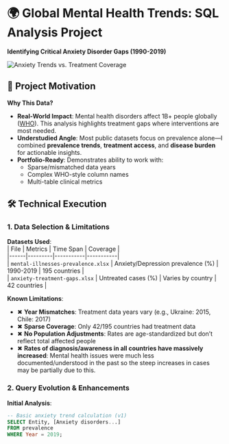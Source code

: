 # 🌍 Global Mental Health Trends: SQL Analysis Project  
**Identifying Critical Anxiety Disorder Gaps (1990-2019)**  

![Anxiety Trends vs. Treatment Coverage](outputs/visualization.png)  

## 📌 **Project Motivation**  
**Why This Data?**  
- **Real-World Impact**: Mental health disorders affect 1B+ people globally ([WHO](https://www.who.int/health-topics/mental-health)). This analysis highlights treatment gaps where interventions are most needed.  
- **Understudied Angle**: Most public datasets focus on prevalence alone—I combined **prevalence trends**, **treatment access**, and **disease burden** for actionable insights.  
- **Portfolio-Ready**: Demonstrates ability to work with:  
  - Sparse/mismatched data years  
  - Complex WHO-style column names  
  - Multi-table clinical metrics  

## 🛠️ **Technical Execution**  

### **1. Data Selection & Limitations**  
**Datasets Used**:  
| File | Metrics | Time Span | Coverage |  
|------|---------|-----------|-----------|  
| `mental-illnesses-prevalence.xlsx` | Anxiety/Depression prevalence (%) | 1990-2019 | 195 countries |  
| `anxiety-treatment-gaps.xlsx` | Untreated cases (%) | Varies by country | 42 countries |  

**Known Limitations**:  
- ✖ **Year Mismatches**: Treatment data years vary (e.g., Ukraine: 2015, Chile: 2017)  
- ✖ **Sparse Coverage**: Only 42/195 countries had treatment data  
- ✖ **No Population Adjustments**: Rates are age-standardized but don’t reflect total affected people
- ✖ **Rates of diagnosis/awareness in all countries have massively increased**: Mental health issues were much less documented/understood in the past so the steep increases in cases may be partially due to this.

### **2. Query Evolution & Enhancements**  
**Initial Analysis**:  
```sql
-- Basic anxiety trend calculation (v1)
SELECT Entity, [Anxiety disorders...] 
FROM prevalence 
WHERE Year = 2019;
